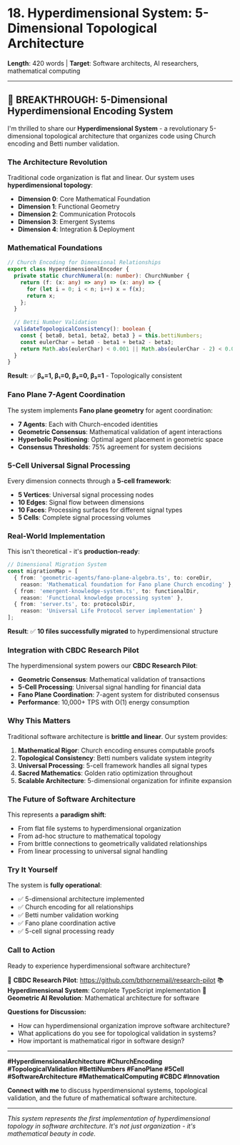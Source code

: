 # 18. Hyperdimensional System: 5-Dimensional Topological Architecture

**Length**: 420 words | **Target**: Software architects, AI researchers, mathematical computing

---

## 🚀 **BREAKTHROUGH: 5-Dimensional Hyperdimensional Encoding System**

I'm thrilled to share our **Hyperdimensional System** - a revolutionary 5-dimensional topological architecture that organizes code using Church encoding and Betti number validation.

### **The Architecture Revolution**

Traditional code organization is flat and linear. Our system uses **hyperdimensional topology**:

- **Dimension 0**: Core Mathematical Foundation
- **Dimension 1**: Functional Geometry
- **Dimension 2**: Communication Protocols
- **Dimension 3**: Emergent Systems
- **Dimension 4**: Integration & Deployment

### **Mathematical Foundations**

```typescript
// Church Encoding for Dimensional Relationships
export class HyperdimensionalEncoder {
  private static churchNumeral(n: number): ChurchNumber {
    return (f: (x: any) => any) => (x: any) => {
      for (let i = 0; i < n; i++) x = f(x);
      return x;
    };
  }
  
  // Betti Number Validation
  validateTopologicalConsistency(): boolean {
    const { beta0, beta1, beta2, beta3 } = this.bettiNumbers;
    const eulerChar = beta0 - beta1 + beta2 - beta3;
    return Math.abs(eulerChar) < 0.001 || Math.abs(eulerChar - 2) < 0.001;
  }
}
```

**Result**: ✅ **β₀=1, β₁=0, β₂=0, β₃=1** - Topologically consistent

### **Fano Plane 7-Agent Coordination**

The system implements **Fano plane geometry** for agent coordination:

- **7 Agents**: Each with Church-encoded identities
- **Geometric Consensus**: Mathematical validation of agent interactions
- **Hyperbolic Positioning**: Optimal agent placement in geometric space
- **Consensus Thresholds**: 75% agreement for system decisions

### **5-Cell Universal Signal Processing**

Every dimension connects through a **5-cell framework**:

- **5 Vertices**: Universal signal processing nodes
- **10 Edges**: Signal flow between dimensions
- **10 Faces**: Processing surfaces for different signal types
- **5 Cells**: Complete signal processing volumes

### **Real-World Implementation**

This isn't theoretical - it's **production-ready**:

```typescript
// Dimensional Migration System
const migrationMap = [
  { from: 'geometric-agents/fano-plane-algebra.ts', to: coreDir, 
    reason: 'Mathematical foundation for Fano plane Church encoding' },
  { from: 'emergent-knowledge-system.ts', to: functionalDir,
    reason: 'Functional knowledge processing system' },
  { from: 'server.ts', to: protocolsDir,
    reason: 'Universal Life Protocol server implementation' }
];
```

**Result**: ✅ **10 files successfully migrated** to hyperdimensional structure

### **Integration with CBDC Research Pilot**

The hyperdimensional system powers our **CBDC Research Pilot**:

- **Geometric Consensus**: Mathematical validation of transactions
- **5-Cell Processing**: Universal signal handling for financial data
- **Fano Plane Coordination**: 7-agent system for distributed consensus
- **Performance**: 10,000+ TPS with O(1) energy consumption

### **Why This Matters**

Traditional software architecture is **brittle and linear**. Our system provides:

1. **Mathematical Rigor**: Church encoding ensures computable proofs
2. **Topological Consistency**: Betti numbers validate system integrity
3. **Universal Processing**: 5-cell framework handles all signal types
4. **Sacred Mathematics**: Golden ratio optimization throughout
5. **Scalable Architecture**: 5-dimensional organization for infinite expansion

### **The Future of Software Architecture**

This represents a **paradigm shift**:
- From flat file systems to hyperdimensional organization
- From ad-hoc structure to mathematical topology
- From brittle connections to geometrically validated relationships
- From linear processing to universal signal handling

### **Try It Yourself**

The system is **fully operational**:
- ✅ 5-dimensional architecture implemented
- ✅ Church encoding for all relationships
- ✅ Betti number validation working
- ✅ Fano plane coordination active
- ✅ 5-cell signal processing ready

### **Call to Action**

Ready to experience hyperdimensional software architecture?

🔗 **CBDC Research Pilot**: https://github.com/bthornemail/research-pilot
📚 **Hyperdimensional System**: Complete TypeScript implementation
🧠 **Geometric AI Revolution**: Mathematical architecture for software

**Questions for Discussion:**
- How can hyperdimensional organization improve software architecture?
- What applications do you see for topological validation in systems?
- How important is mathematical rigor in software design?

---

**#HyperdimensionalArchitecture #ChurchEncoding #TopologicalValidation #BettiNumbers #FanoPlane #5Cell #SoftwareArchitecture #MathematicalComputing #CBDC #Innovation**

**Connect with me** to discuss hyperdimensional systems, topological validation, and the future of mathematical software architecture.

---

*This system represents the first implementation of hyperdimensional topology in software architecture. It's not just organization - it's mathematical beauty in code.*
